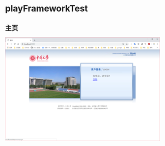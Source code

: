 # playFrameworkTest
## 主页
![](https://github.com/zxuu/playFrameworkTest/blob/master/images/%E7%99%BB%E5%BD%95.png)
